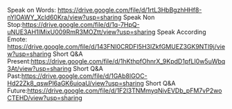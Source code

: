 Speak on Words: https://drive.google.com/file/d/1rtL3HbBgzhHHf8-nYlOAWY_XcId60Kra/view?usp=sharing
Speak Non Stop:https://drive.google.com/file/d/1q-7HpQ-uNUE3AH1IMixU009RmR3MOZtt/view?usp=sharing
Speak According Emote: https://drive.google.com/file/d/143FNI0CRDFI5H3IZkfGMUEZ3GK9NTl9j/view?usp=sharing
Short Q&A Present:https://drive.google.com/file/d/1hKthpfOhnrX_9KpdD1pfLI0w5uWbq3At/view?usp=sharing
Short Q&A Past:https://drive.google.com/file/d/1GAb8lGOC-Hd22Zk8_qswPl6aGK6uioaU/view?usp=sharing
Short Q&A Future:https://drive.google.com/file/d/1F2l3TNMmyqNivEVDb_pFM7vP2woCTEHD/view?usp=sharing
